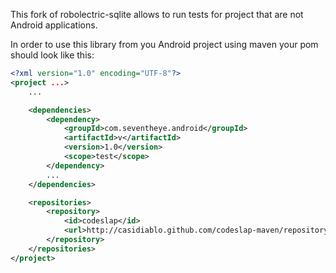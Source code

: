 This fork of robolectric-sqlite allows to run tests for project that are not Android applications.

In order to use this library from you Android project using maven your pom should look like this:

```xml
<?xml version="1.0" encoding="UTF-8"?>
<project ...>
    ...

    <dependencies>
        <dependency>
            <groupId>com.seventheye.android</groupId>
            <artifactId>v</artifactId>
            <version>1.0</version>
            <scope>test</scope>
        </dependency>
        ...
    </dependencies>

    <repositories>
        <repository>
            <id>codeslap</id>
            <url>http://casidiablo.github.com/codeslap-maven/repository/</url>
        </repository>
    </repositories>
</project>
```